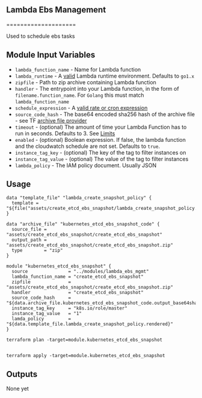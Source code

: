 ## Lambda Ebs Management 
====================

Used to schedule ebs tasks 

Module Input Variables
----------------------

- `lambda_function_name` - Name for Lambda function
- `lambda_runtime` - A [valid](http://docs.aws.amazon.com/cli/latest/reference/lambda/create-function.html#options) Lambda runtime environment. Defaults to `go1.x`
- `zipfile` - Path to zip archive containing Lambda function
- `handler` - The entrypoint into your Lambda function, in the form of `filename.function_name`. For `Golang` this must match `lambda_function_name`
- `schedule_expression` - A [valid rate or cron expression](http://docs.aws.amazon.com/lambda/latest/dg/tutorial-scheduled-events-schedule-expressions.html)
- `source_code_hash` - The base64 encoded sha256 hash of the archive file - see TF [archive file provider](https://www.terraform.io/docs/providers/archive/d/archive_file.html)
- `timeout` - (optional) The amount of time your Lambda Function has to run in seconds. Defaults to 3. See [Limits](https://docs.aws.amazon.com/lambda/latest/dg/limits.html)
- `enabled` - (optional) Boolean expression. If false, the lambda function and the cloudwatch schedule are not set. Defaults to `true`.
- `instance_tag_key` - (optional) The key of the tag to filter instances on
- `instance_tag_value` - (optional) The value of the tag to filter instances
- `lambda_policy` - The IAM policy document.  Usually JSON 

Usage 
-----

```
data "template_file" "lambda_create_snapshot_policy" {
  template = "${file("assets/create_etcd_ebs_snapshot/lambda_create_snapshot_policy.json")}"
}

data "archive_file" "kubernetes_etcd_ebs_snapshot_code" {
  source_file = "assets/create_etcd_ebs_snapshot/create_etcd_ebs_snapshot"
  output_path = "assets/create_etcd_ebs_snapshot/create_etcd_ebs_snapshot.zip"
  type        = "zip"
}

module "kubernetes_etcd_ebs_snapshot" {
  source               = "../modules/lambda_ebs_mgmt"
  lambda_function_name = "create_etcd_ebs_snapshot"
  zipfile              = "assets/create_etcd_ebs_snapshot/create_etcd_ebs_snapshot.zip"
  handler              = "create_etcd_ebs_snapshot"
  source_code_hash     = "${data.archive_file.kubernetes_etcd_ebs_snapshot_code.output_base64sha256}"
  instance_tag_key     = "k8s.io/role/master"
  instance_tag_value   = "1"
  lamda_policy         = "${data.template_file.lambda_create_snapshot_policy.rendered}"
}
```

```
terraform plan -target=module.kubernetes_etcd_ebs_snapshot


terraform apply -target=module.kubernetes_etcd_ebs_snapshot

```

Outputs
-------

None yet

